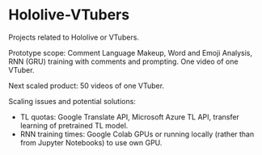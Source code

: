 # Hololive-VTubers
Projects related to Hololive or VTubers.

Prototype scope: Comment Language Makeup, Word and Emoji Analysis, RNN (GRU) training with comments and prompting. One video of one VTuber.

Next scaled product: 50 videos of one VTuber.

Scaling issues and potential solutions: 
- TL quotas: Google Translate API,  Microsoft Azure TL API, transfer learning of pretrained TL model.
- RNN training times: Google Colab GPUs or running locally (rather than from Jupyter Notebooks) to use own GPU.
